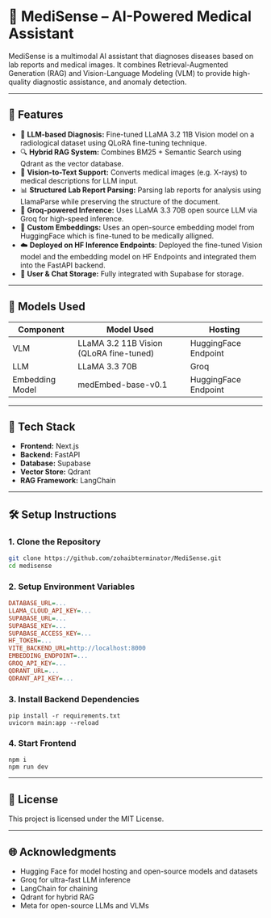 # 🧠 MediSense – AI-Powered Medical Assistant

MediSense is a multimodal AI assistant that diagnoses diseases based on lab reports and medical images. It combines Retrieval-Augmented Generation (RAG) and Vision-Language Modeling (VLM) to provide high-quality diagnostic assistance, and anomaly detection.

---

## 🚀 Features

- 🧬 **LLM-based Diagnosis:** Fine-tuned LLaMA 3.2 11B Vision model on a radiological dataset using QLoRA fine-tuning technique.
- 🔍 **Hybrid RAG System:** Combines BM25 + Semantic Search using Qdrant as the vector database.
- 🩻 **Vision-to-Text Support:** Converts medical images (e.g. X-rays) to medical descriptions for LLM input.
- 📊 **Structured Lab Report Parsing:** Parsing lab reports for analysis using LlamaParse while preserving the structure of the document.
- 💬 **Groq-powered Inference:** Uses LLaMA 3.3 70B open source LLM via Groq for high-speed inference.
- 🧠 **Custom Embeddings:** Uses an open-source embedding model from HuggingFace which is fine-tuned to be medically alligned.
- ☁️ **Deployed on HF Inference Endpoints**: Deployed the fine-tuned Vision model and the embedding model on HF Endpoints and integrated them into the FastAPI backend.
- 🔐 **User & Chat Storage:** Fully integrated with Supabase for storage.

---

## 🧠 Models Used

| Component          | Model Used                                | Hosting                     |
|-------------------|--------------------------------------------|-----------------------------|
| VLM               | LLaMA 3.2 11B Vision (QLoRA fine-tuned)    | HuggingFace Endpoint        |
| LLM               | LLaMA 3.3 70B                              | Groq                        |
| Embedding Model   | medEmbed-base-v0.1                         | HuggingFace Endpoint        |

---

## 🧩 Tech Stack

- **Frontend:** Next.js
- **Backend:** FastAPI
- **Database:** Supabase
- **Vector Store:** Qdrant
- **RAG Framework:** LangChain

---

## 🛠️ Setup Instructions

### 1. Clone the Repository
```bash
git clone https://github.com/zohaibterminator/MediSense.git
cd medisense
```

### 2. Setup Environment Variables
```ini
DATABASE_URL=...
LLAMA_CLOUD_API_KEY=...
SUPABASE_URL=...
SUPABASE_KEY=...
SUPABASE_ACCESS_KEY=...
HF_TOKEN=...
VITE_BACKEND_URL=http://localhost:8000
EMBEDDING_ENDPOINT=...
GROQ_API_KEY=...
QDRANT_URL=...
QDRANT_API_KEY=...
```

### 3. Install Backend Dependencies
```
pip install -r requirements.txt
uvicorn main:app --reload
```

### 4. Start Frontend
```
npm i
npm run dev
```

---

## 📄 License
This project is licensed under the MIT License.

---

## 🌐 Acknowledgments

- Hugging Face for model hosting and open-source models and datasets
- Groq for ultra-fast LLM inference
- LangChain for chaining
- Qdrant for hybrid RAG
- Meta for open-source LLMs and VLMs

